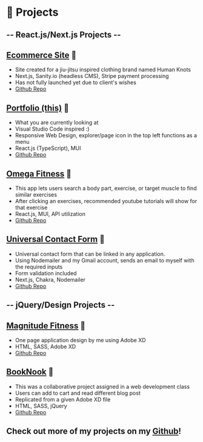 # 🧪 Projects

## **-- React.js/Next.js Projects --**

## [Ecommerce Site](https://humanknots.vercel.app/) 🔗

- Site created for a jiu-jitsu inspired clothing brand named Human Knots
- Next.js, Sanity.io (headless CMS), Stripe payment processing
- Has not fully launched yet due to client's wishes
- [Github Repo](https://github.com/garizola/nextjs-ecommerce-humanknots)

## [Portfolio (this)](https://giovanniarizola.xyz/) 🔗

- What you are currently looking at
- Visual Studio Code inspired :)
- Responsive Web Design, explorer/page icon in the top left functions as a menu
- React.js (TypeScript), MUI
- [Github Repo](https://github.com/garizola/portfolio)

## [Omega Fitness](https://omegafitness.netlify.app/) 🔗

- This app lets users search a body part, exercise, or target muscle to find similar exercises
- After clicking an exercises, recommended youtube tutorials will show for that exercise
- React.js, MUI, API utilization
- [Github Repo](https://github.com/garizola/omega-fitness-react#react-fitness-app)

## [Universal Contact Form](https://contact-giovanni.vercel.app/) 🔗

- Universal contact form that can be linked in any application.
- Using Nodemailer and my Gmail account, sends an email to myself with the required inputs
- Form validation included
- Next.js, Chakra, Nodemailer
- [Github Repo](https://github.com/garizola/universal-contact-form)

##

## **-- jQuery/Design Projects --**

## [Magnitude Fitness](https://in-info-web4.informatics.iupui.edu/~garizola/portfolioN299/) 🔗

- One page application design by me using Adobe XD
- HTML, SASS, Adobe XD
- [Github Repo](https://github.com/garizola/299Portfolio)

## [BookNook](https://in-info-web4.informatics.iupui.edu/~garizola/booknook/#home) 🔗

- This was a collaborative project assigned in a web development class
- Users can add to cart and read different blog post
- Replicated from a given Adobe XD file
- HTML, SASS, jQuery
- [Github Repo](https://github.com/N315-kbriske/homework-five-backup)

##

## Check out more of my projects on my [Github](https://github.com/garizola)!
